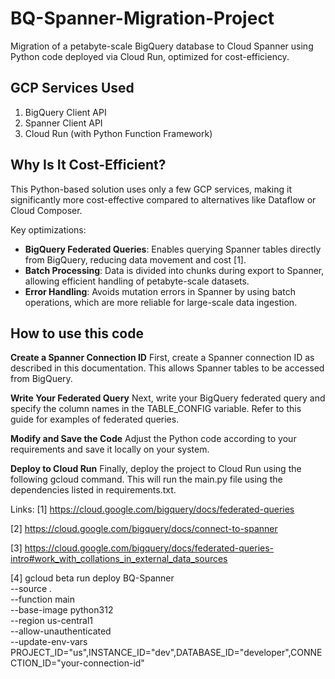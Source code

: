# BQ-Spanner-Migration-Project

Migration of a petabyte-scale BigQuery database to Cloud Spanner using Python code deployed via Cloud Run, optimized for cost-efficiency.

## GCP Services Used

1. BigQuery Client API  
2. Spanner Client API  
3. Cloud Run (with Python Function Framework)

## Why Is It Cost-Efficient?

This Python-based solution uses only a few GCP services, making it significantly more cost-effective compared to alternatives like Dataflow or Cloud Composer.

Key optimizations:
- **BigQuery Federated Queries**: Enables querying Spanner tables directly from BigQuery, reducing data movement and cost [1].
- **Batch Processing**: Data is divided into chunks during export to Spanner, allowing efficient handling of petabyte-scale datasets.
- **Error Handling**: Avoids mutation errors in Spanner by using batch operations, which are more reliable for large-scale data ingestion.

## How to use this code
**Create a Spanner Connection ID**
First, create a Spanner connection ID as described in this documentation. This allows Spanner tables to be accessed from BigQuery.

**Write Your Federated Query**
Next, write your BigQuery federated query and specify the column names in the TABLE_CONFIG variable. Refer to this guide for examples of federated queries.

**Modify and Save the Code**
Adjust the Python code according to your requirements and save it locally on your system.

**Deploy to Cloud Run**
Finally, deploy the project to Cloud Run using the following gcloud command. This will run the main.py file using the dependencies listed in requirements.txt.

Links:
[1] https://cloud.google.com/bigquery/docs/federated-queries

[2] https://cloud.google.com/bigquery/docs/connect-to-spanner

[3] https://cloud.google.com/bigquery/docs/federated-queries-intro#work_with_collations_in_external_data_sources

[4] gcloud beta run deploy BQ-Spanner \
      --source . \
      --function main \
      --base-image python312 \
      --region us-central1 \
      --allow-unauthenticated \
      --update-env-vars PROJECT_ID="us",INSTANCE_ID="dev",DATABASE_ID="developer",CONNECTION_ID="your-connection-id"
